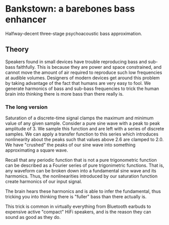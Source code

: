 # Bankstown: a barebones bass enhancer

Halfway-decent three-stage psychoacoustic bass approximation.

## Theory
Speakers found in small devices have trouble reproducing bass
and sub-bass faithfully. This is because they are power and space
constrained, and cannot move the amount of air required to reproduce
such low frequencies at audible volumes. Designers of modern devices
get around this problem by taking advantage of the fact that humans
are very easy to fool. We generate harmonics of bass and sub-bass
frequencies to trick the human brain into thinking there is more
bass than there really is.

### The long version
Saturation of a discrete-time signal clamps the maximum and minimum
value of any given sample. Consider a pure sine wave with a peak to peak
amplitude of 3. We sample this function and are left with a series of
discrete samples. We can apply a transfer function to this series
which introduces nonlinearity about the peaks such that values above
2.6 are clamped to 2.0. We have "crushed" the peaks of our sine
wave into something approximating a square wave.

Recall that any periodic function that is not a pure trigonometric
function can be described as a Fourier series of pure trigonimetric
functions. That is, any waveform can be broken down into a fundamental
sine wave and its harmonics. Thus, the nonlinearities introduced by
our saturation function create harmonics of our input signal.

The brain hears these harmonics and is able to infer the fundamental, thus
tricking you into thinking there is "fuller" bass than there actually is.

This trick is common in virtually everything from Bluetooth earbuds to
expensive active "compact" HiFi speakers, and is the reason they can sound
as good as they do.

